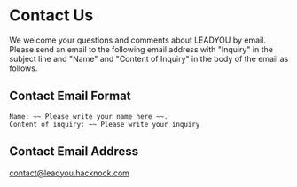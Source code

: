 # Contact Us

We welcome your questions and comments about LEADYOU by email.
Please send an email to the following email address with "Inquiry" in the subject line and "Name" and "Content of Inquiry" in the body of the email as follows.

## Contact Email Format

```
Name: ~~ Please write your name here ~~.
Content of inquiry: ~~ Please write your inquiry
```

## Contact Email Address

contact@leadyou.hacknock.com

